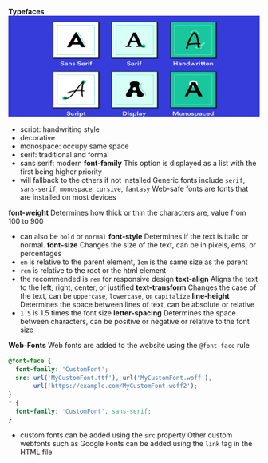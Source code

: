 **Typefaces**
![](assets/css-typeface.png)
- script: handwriting style
- decorative
- monospace: occupy same space
- serif: traditional and formal
- sans serif: modern
**font-family**
This option is displayed as a list with the first being higher priority
- will fallback to the others if not installed
Generic fonts include `serif`, `sans-serif`, `monospace`, `cursive`, `fantasy`
Web-safe fonts are fonts that are installed on most devices

**font-weight**
Determines how thick or thin the characters are, value from 100 to 900
- can also be `bold` or `normal`
**font-style**
Determines if the text is italic or normal.
**font-size**
Changes the size of the text, can be in pixels, ems, or percentages
- `em` is relative to the parent element, `1em` is the same size as the parent
- `rem` is relative to the root or the html element
- the recommended is `rem` for responsive design
**text-align**
Aligns the text to the left, right, center, or justified
**text-transform**
Changes the case of the text, can be `uppercase`, `lowercase`, or `capitalize`
**line-height**
Determines the space between lines of text, can be absolute or relative
- `1.5` is 1.5 times the font size
**letter-spacing**
Determines the space between characters, can be positive or negative or relative to the font size


**Web-Fonts**
Web fonts are added to the website using the `@font-face` rule
```css
@font-face {
  font-family: 'CustomFont';
  src: url('MyCustomFont.ttf'), url('MyCustomFont.woff'),
       url('https://example.com/MyCustomFont.woff2');
}
* {
  font-family: 'CustomFont', sans-serif;
}
```
- custom fonts can be added using the `src` property 
Other custom webfonts such as Google Fonts can be added using the `link` tag in the HTML file
